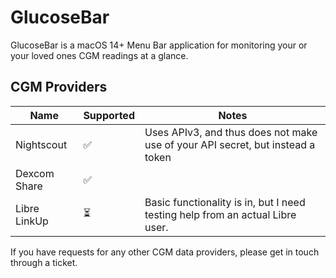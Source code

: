 # GlucoseBar

GlucoseBar is a macOS 14+ Menu Bar application for monitoring your or your loved ones CGM readings at a glance.

## CGM Providers

Name | Supported | Notes
----|----|----
Nightscout | ✅ | Uses APIv3, and thus does not make use of your API secret, but instead a token
Dexcom Share | ✅ |
Libre LinkUp | ⏳️ | Basic functionality is in, but I need testing help from an actual Libre user.

If you have requests for any other CGM data providers, please get in touch through a ticket.

